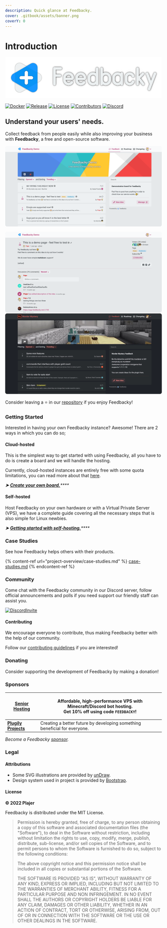 ```yaml
---
description: Quick glance at Feedbacky.
cover: .gitbook/assets/banner.png
coverY: 0
---
```


# Introduction

![](.gitbook/assets/header.png)

[![Docker](https://img.shields.io/static/v1?style=for-the-badge\&logoColor=white\&logo=Docker\&label=\&message=DOCKER%20HUB\&color=0db7ed)](https://hub.docker.com/u/plajer) [![Release](https://img.shields.io/github/v/release/feedbacky-project/app?include\_prereleases\&style=for-the-badge\&labelColor=ecf0f1\&color=007bff)](https://github.com/feedbacky-project/app/releases) [![License](https://img.shields.io/github/license/feedbacky-project/app.svg?style=for-the-badge\&labelColor=ecf0f1\&color=007bff)](https://github.com/feedbacky-project/app/blob/master/LICENSE.txt) [![Contributors](https://img.shields.io/github/contributors/feedbacky-project/app.svg?style=for-the-badge\&labelColor=ecf0f1\&color=007bff)](https://github.com/feedbacky-project/app/graphs/contributors) [![Discord](https://img.shields.io/badge/dynamic/json?style=for-the-badge\&logoColor=white\&logo=Discord\&labelColor=5865F2\&label=\&color=5865F2\&suffix=%20MEMBERS\&query=approximate\_member\_count\&url=https://discord.com/api/invites/6qCnKh5?with\_counts=true\&link=)](https://discord.com/invite/6qCnKh5)

## Understand your users' needs.

Collect feedback from people easily while also improving your business with **Feedbacky**, a free and open-source software.

![](.gitbook/assets/promo2.png)

![](.gitbook/assets/promo1.png) ![](.gitbook/assets/promo3.png)

Consider leaving a ⭐️ in our [repository](https://github.com/feedbacky-project/app) if you enjoy Feedbacky!

### Getting Started

Interested in having your own Feedbacky instance? Awesome! There are 2 ways in which you can do so;

#### Cloud-hosted

This is the simplest way to get started with using Feedbacky, all you have to do is create a board and we will handle the hosting.

Currently, cloud-hosted instances are entirely free with some quota limitations, you can read more about that [here](https://feedbacky.net/#pricing).

_**➤**_ [_**Create your own board.**_](https://app.feedbacky.net/create?source=Main\_Page)_****_

#### Self-hosted

Host Feedbacky on your own hardware or with a Virtual Private Server (VPS), we have a complete guide covering all the necessary steps that is also simple for Linux newbies.

_**➤**_ [_**Getting started with self-hosting.**_](broken-reference)_****_

### Case Studies

See how Feedbacky helps others with their products.

{% content-ref url="project-overview/case-studies.md" %}
[case-studies.md](project-overview/case-studies.md)
{% endcontent-ref %}

### Community

Come chat with the Feedbacky community in our Discord server, follow official announcements and polls if you need support our friendly staff can assist you.

[![DiscordInvite](https://discordapp.com/api/guilds/614568773940150288/widget.png?style=banner3)](https://discord.com/invite/6qCnKh5)

#### Contributing

We encourage everyone to contribute, thus making Feedbacky better with the help of our community.

Follow our [contributing guidelines](https://github.com/feedbacky-project/app/blob/master/CONTRIBUTING.md) if you are interested!

### Donating

Consider supporting the development of Feedbacky by making a donation!

### Sponsors

| [**Senior Hosting**](https://billing.senior-host.com/link.php?id=1) | <p>Affordable, high-performance VPS with Minecraft/Discord bot hosting.<br><strong>Get 10% off using code <code>FEEDBACKY</code>!</strong></p> |
| ------------------------------------------------------------------- | ---------------------------------------------------------------------------------------------------------------------------------------------- |
| [**Plugily Projects**](https://plugily.xyz/?source=Feedbacky)       | Creating a better future by developing something beneficial for everyone.                                                                      |

_Become a Feedbacky_ [_sponsor_](project-overview/donating.md#sponsoring)_._

### Legal

#### Attributions

* Some SVG illustrations are provided by [unDraw](https://undraw.co).
* Design system used in project is provided by [Bootstrap](https://getbootstrap.com).

#### License

**© 2022 Plajer**

Feedbacky is distributed under the MIT License.

> Permission is hereby granted, free of charge, to any person obtaining a copy of this software and associated documentation files (the "Software"), to deal in the Software without restriction, including without limitation the rights to use, copy, modify, merge, publish, distribute, sub-license, and/or sell copies of the Software, and to permit persons to whom the Software is furnished to do so, subject to the following conditions:
>
> The above copyright notice and this permission notice shall be included in all copies or substantial portions of the Software.
>
> THE SOFTWARE IS PROVIDED "AS IS", WITHOUT WARRANTY OF ANY KIND, EXPRESS OR IMPLIED, INCLUDING BUT NOT LIMITED TO THE WARRANTIES OF MERCHANT ABILITY, FITNESS FOR A PARTICULAR PURPOSE AND NON INFRINGEMENT. IN NO EVENT SHALL THE AUTHORS OR COPYRIGHT HOLDERS BE LIABLE FOR ANY CLAIM, DAMAGES OR OTHER LIABILITY, WHETHER IN AN ACTION OF CONTRACT, TORT OR OTHERWISE, ARISING FROM, OUT OF OR IN CONNECTION WITH THE SOFTWARE OR THE USE OR OTHER DEALINGS IN THE SOFTWARE.

